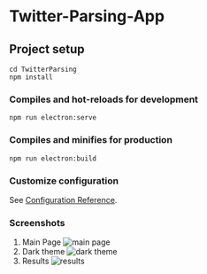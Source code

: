 # Twitter-Parsing-App

## Project setup
```
cd TwitterParsing
npm install
```

### Compiles and hot-reloads for development
```
npm run electron:serve
```

### Compiles and minifies for production
```
npm run electron:build
```


### Customize configuration
See [Configuration Reference](https://cli.vuejs.org/config/).

### Screenshots
1. Main Page
![main page](https://github.com/pheepa/sentiment-analysis-test/blob/master/screenshots/light.png)
2. Dark theme
![dark theme](https://github.com/pheepa/sentiment-analysis-test/blob/master/screenshots/dark.png)
3. Results
![results](https://github.com/pheepa/sentiment-analysis-test/blob/master/screenshots/results.png)
